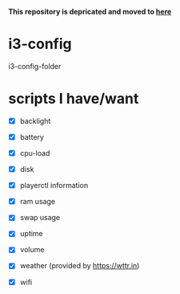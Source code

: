 **This repository is depricated and moved to [here](https://github.com/Jan-PieterBaert/config-files/tree/master/i3)**
# i3-config
i3-config-folder

# scripts I have/want
- [x] backlight
- [x] battery
- [x] cpu-load
- [x] disk
- [x] playerctl information
- [x] ram usage
- [x] swap usage
- [x] uptime
- [x] volume
- [x] weather (provided by https://wttr.in)
- [x] wifi


